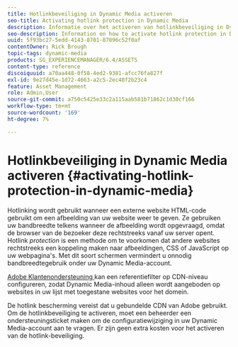 ```yaml
---
title: Hotlinkbeveiliging in Dynamic Media activeren
seo-title: Activating hotlink protection in Dynamic Media
description: Informatie over het activeren van hotlinkbeveiliging in Dynamic Media.
seo-description: Information on how to activate hotlink protection in Dynamic Media.
uuid: 5f93bc27-5edd-4143-8701-87896c52f0af
contentOwner: Rick Brough
topic-tags: dynamic-media
products: SG_EXPERIENCEMANAGER/6.4/ASSETS
content-type: reference
discoiquuid: a70aa448-0f58-4ed2-9381-afcc76fa827f
exl-id: 9e27d45e-1d72-4663-a2c5-2ec48f2b23c4
feature: Asset Management
role: Admin,User
source-git-commit: a750c5425e33c2a115aab581b71862c1d30cf166
workflow-type: tm+mt
source-wordcount: '169'
ht-degree: 7%

---
```


# Hotlinkbeveiliging in Dynamic Media activeren {#activating-hotlink-protection-in-dynamic-media}

Hotlinking wordt gebruikt wanneer een externe website HTML-code gebruikt om een afbeelding van uw website weer te geven. Ze gebruiken uw bandbreedte telkens wanneer de afbeelding wordt opgevraagd, omdat de browser van de bezoeker deze rechtstreeks vanaf uw server opent. Hotlink *protection* is een methode om te voorkomen dat andere websites rechtstreeks een koppeling maken naar afbeeldingen, CSS of JavaScript op uw webpagina&#39;s. Met dit soort schermen vermindert u onnodig bandbreedtegebruik onder uw Dynamic Media-account.

[Adobe Klantenondersteuning ](https://experienceleague.adobe.com/?support-solution=Experience+Manager#support) kan een referentiefilter op CDN-niveau configureren, zodat Dynamic Media-inhoud alleen wordt aangeboden op websites in uw lijst met toegestane websites voor het domein.

De hotlink bescherming vereist dat u gebundelde CDN van Adobe gebruikt. Om de hotlinkbeveiliging te activeren, moet een beheerder een ondersteuningsticket maken om de configuratiewijziging in uw Dynamic Media-account aan te vragen. Er zijn geen extra kosten voor het activeren van de hotlink-beveiliging.
